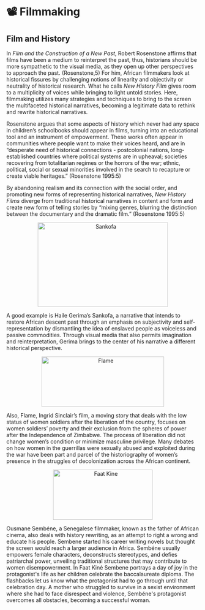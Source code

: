 # :film_projector: Filmmaking

## Film and History

In *Film and the Construction of a New Past*, Robert Rosenstone affirms that films have been a medium to reinterpret the past, thus, historians should be more sympathetic to the visual media, as they open up other perspectives to approach the past. (Rosenstone,5) For him, African filmmakers look at historical fissures by challenging notions of linearity and objectivity or neutrality of historical research. What he calls *New History Film* gives room to a multiplicity of voices while bringing to light untold stories. Here, filmmaking utilizes many strategies and techniques to bring to the screen the multifaceted historical narratives, becoming a legitimate data to rethink and rewrite historical narratives. 


Rosenstone argues that some aspects of history which never had any space in children’s schoolbooks should appear in films, turning into an educational tool and an instrument of empowerment. These works often appear in communities where people want to make their voices heard, and are in “desperate need of historical connections -  postcolonial nations, long-established countries where political systems are in upheaval; societies recovering from totalitarian regimes or the horrors of the war; ethnic, political, social or sexual minorities involved in the search to recapture or create viable heritages.” (Rosenstone 1995:5)


By abandoning realism and its connection with the social order, and promoting new forms of representing historical narratives, *New History Films* diverge from traditional historical narratives in content and form and create new form of telling stories by “mixing genres, blurring the distinction between the documentary and the dramatic film.” (Rosenstone 1995:5)

<p align="center"> 
<img src="https://www.cinema.ucla.edu/sites/default/files/sankofa.jpg" alt="Sankofa" width="340" height="220"/>   
</p>

A good example is Haile Gerima’s Sankofa, a narrative that intends to restore African descent past through an emphasis on subjectivity and self-representation by dismantling the idea of enslaved people as voiceless and passive commodities. Through visual media that also permits imagination and reinterpretation, Gerima brings to the center of his narrative a different historical perspective.


<p align="center"> 
<img src="https://miff.com.au/assets/films/29626/15630130619flamestill.jpg" alt="Flame" width="320" height="131"/>   
</p>

Also, Flame, Ingrid Sinclair’s film, a moving story that deals with the low status of women soldiers after the liberation of the country, focuses on women soldiers’ poverty and their exclusion from the spheres of power after the Independence of Zimbabwe. The process of liberation did not change women’s condition or minimize masculine privilege. Many debates on how women in the guerrillas were sexually abused and exploited during the war have been part and parcel of the historiography of women’s presence in the struggles of decolonization across the African continent. 

<p align="center"> 
<img src="https://newsreel.org/titleimages/FAAT-KINE.jpg" alt="Faat Kine" width="260" height="131"/>   
</p>

Ousmane Sembéne, a Senegalese filmmaker, known as the father of African cinema, also deals with history rewriting, as an attempt to right a wrong and educate his people. Sembene started his career writing novels but thought the screen would reach a larger audience in Africa. Sembéne usually empowers female characters, deconstructs stereotypes, and defies patriarchal power, unveiling traditional structures that may contribute to women disempowerment. In Faat Kiné Sembene portrays a day of joy in the protagonist's life as her children celebrate the baccalaureate diploma. The flashbacks let us know what the protagonist had to go through until that celebration day. A mother who struggled to survive in a sexist environment where she had to face disrespect and violence, Sembéne's protagonist overcomes all obstacles, becoming a successful woman.
	





